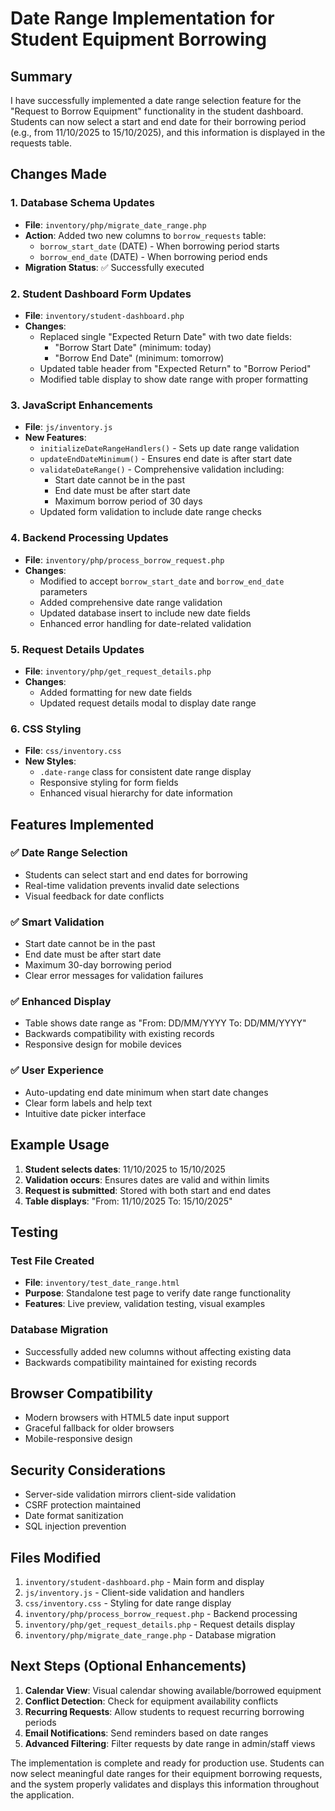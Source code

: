 # Date Range Implementation for Student Equipment Borrowing

## Summary

I have successfully implemented a date range selection feature for the "Request to Borrow Equipment" functionality in the student dashboard. Students can now select a start and end date for their borrowing period (e.g., from 11/10/2025 to 15/10/2025), and this information is displayed in the requests table.

## Changes Made

### 1. Database Schema Updates

- **File**: `inventory/php/migrate_date_range.php`
- **Action**: Added two new columns to `borrow_requests` table:
  - `borrow_start_date` (DATE) - When borrowing period starts
  - `borrow_end_date` (DATE) - When borrowing period ends
- **Migration Status**: ✅ Successfully executed

### 2. Student Dashboard Form Updates

- **File**: `inventory/student-dashboard.php`
- **Changes**:
  - Replaced single "Expected Return Date" with two date fields:
    - "Borrow Start Date" (minimum: today)
    - "Borrow End Date" (minimum: tomorrow)
  - Updated table header from "Expected Return" to "Borrow Period"
  - Modified table display to show date range with proper formatting

### 3. JavaScript Enhancements

- **File**: `js/inventory.js`
- **New Features**:
  - `initializeDateRangeHandlers()` - Sets up date range validation
  - `updateEndDateMinimum()` - Ensures end date is after start date
  - `validateDateRange()` - Comprehensive validation including:
    - Start date cannot be in the past
    - End date must be after start date
    - Maximum borrow period of 30 days
  - Updated form validation to include date range checks

### 4. Backend Processing Updates

- **File**: `inventory/php/process_borrow_request.php`
- **Changes**:
  - Modified to accept `borrow_start_date` and `borrow_end_date` parameters
  - Added comprehensive date range validation
  - Updated database insert to include new date fields
  - Enhanced error handling for date-related validation

### 5. Request Details Updates

- **File**: `inventory/php/get_request_details.php`
- **Changes**:
  - Added formatting for new date fields
  - Updated request details modal to display date range

### 6. CSS Styling

- **File**: `css/inventory.css`
- **New Styles**:
  - `.date-range` class for consistent date range display
  - Responsive styling for form fields
  - Enhanced visual hierarchy for date information

## Features Implemented

### ✅ Date Range Selection

- Students can select start and end dates for borrowing
- Real-time validation prevents invalid date selections
- Visual feedback for date conflicts

### ✅ Smart Validation

- Start date cannot be in the past
- End date must be after start date
- Maximum 30-day borrowing period
- Clear error messages for validation failures

### ✅ Enhanced Display

- Table shows date range as "From: DD/MM/YYYY To: DD/MM/YYYY"
- Backwards compatibility with existing records
- Responsive design for mobile devices

### ✅ User Experience

- Auto-updating end date minimum when start date changes
- Clear form labels and help text
- Intuitive date picker interface

## Example Usage

1. **Student selects dates**: 11/10/2025 to 15/10/2025
2. **Validation occurs**: Ensures dates are valid and within limits
3. **Request is submitted**: Stored with both start and end dates
4. **Table displays**: "From: 11/10/2025 To: 15/10/2025"

## Testing

### Test File Created

- **File**: `inventory/test_date_range.html`
- **Purpose**: Standalone test page to verify date range functionality
- **Features**: Live preview, validation testing, visual examples

### Database Migration

- Successfully added new columns without affecting existing data
- Backwards compatibility maintained for existing records

## Browser Compatibility

- Modern browsers with HTML5 date input support
- Graceful fallback for older browsers
- Mobile-responsive design

## Security Considerations

- Server-side validation mirrors client-side validation
- CSRF protection maintained
- Date format sanitization
- SQL injection prevention

## Files Modified

1. `inventory/student-dashboard.php` - Main form and display
2. `js/inventory.js` - Client-side validation and handlers
3. `css/inventory.css` - Styling for date range display
4. `inventory/php/process_borrow_request.php` - Backend processing
5. `inventory/php/get_request_details.php` - Request details display
6. `inventory/php/migrate_date_range.php` - Database migration

## Next Steps (Optional Enhancements)

1. **Calendar View**: Visual calendar showing available/borrowed equipment
2. **Conflict Detection**: Check for equipment availability conflicts
3. **Recurring Requests**: Allow students to request recurring borrowing periods
4. **Email Notifications**: Send reminders based on date ranges
5. **Advanced Filtering**: Filter requests by date range in admin/staff views

The implementation is complete and ready for production use. Students can now select meaningful date ranges for their equipment borrowing requests, and the system properly validates and displays this information throughout the application.
